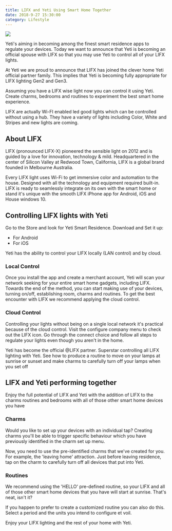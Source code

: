 ```yaml
---
title: LIFX and Yeti Using Smart Home Together
date: 2018-9-27 15:30:00
category: Lifestyle
---
```


![](/images/4.jpg)

Yeti's aiming in becoming among the finest smart residence apps to regulate your devices. Today we want to announce that Yeti is becoming an official spouse with LIFX so that you may use Yeti to control all of your LIFX lights.

<!-- more -->

At Yeti we are proud to announce that LIFX has joined the clever home Yeti official partner family. This implies that Yeti is becoming fully appropriate for LIFX lighting Gen2 and Gen3.

Assuming you have a LIFX wise light now you can control it using Yeti. Create charms, bedrooms and routines to experiment the best smart home experience.

LIFX are actually Wi-FI enabled led good lights which can be controlled without using a hub. They have a variety of lights including Color, White and Stripes and new lights are coming.

## About LIFX

LIFX (pronounced LIFX-X) pioneered the sensible light on 2012 and is guided by a love for innovation, technology & mild. Headquartered in the center of Silicon Valley at Redwood Town, California, LIFX is a global brand founded in Melbourne Australia.

Every LIFX light uses Wi-Fi to get immersive color and automation to the house. Designed with all the technology and equipment required built-in. LIFX is ready to seamlessly integrate on its own with the smart home or stand it's unique with the smooth LIFX iPhone app for Android, iOS and House windows 10.

## Controlling LIFX lights with Yeti

Go to the Store and look for Yeti Smart Residence. Download and Set it up:

 - For Android
 - For iOS

Yeti has the ability to control your LIFX locally (LAN control) and by cloud.

### Local Control

Once you install the app and create a merchant account, Yeti will scan your network seeking for your entire smart home gadgets, including LIFX. Towards the end of the method, you can start making use of your devices, turning on/off, establishing room, charms and routines. To get the best encounter with LIFX we recommend applying the cloud control.

### Cloud Control

Controlling your lights without being on a single local network it's practical because of the cloud control. Visit the configure company menu to check out the LIFX icon. Go through the connect choice and follow all steps to regulate your lights even though you aren't in the home.

Yeti has become the official @LIFX partner. Superstar controlling all LIFX lighting with Yeti. See how to produce a routine to move on your lamps at sunrise or sunset and make charms to carefully turn off your lamps when you set off

## LIFX and Yeti performing together

Enjoy the full potential of LIFX and Yeti with the addition of LIFX to the charms routines and bedrooms with all of those other smart home devices you have

### Charms

Would you like to set up your devices with an individual tap? Creating charms you'll be able to trigger specific behaviour which you have previously identified in the charm set up menu.

Now, you need to use the pre-identified charms that we've created for you. For example, the 'leaving home' attraction. Just before leaving residence, tap on the charm to carefully turn off all devices that put into Yeti.

### Routines

We recommend using the 'HELLO' pre-defined routine, so your LIFX and all of those other smart home devices that you have will start at sunrise. That's neat, isn't it?  

If you happen to prefer to create a customized routine you can also do this. Select a period and the units you intend to configure et voil.

Enjoy your LIFX lighting and the rest of your home with Yeti.